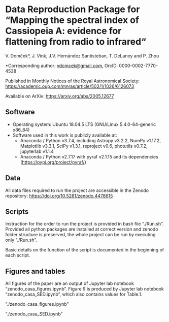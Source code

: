 # Data Reproduction Package for “Mapping the spectral index of Cassiopeia A: evidence for flattening from radio to infrared“

V. Domček*, J. Vink, J.V. Hernández Santisteban, T. DeLaney and P. Zhou

*Corresponding author: vdomcek@gmail.com, OrcID: 0000-0002-7770-4538

Published in Monthly Notices of the Royal Astronomical Society: https://academic.oup.com/mnras/article/502/1/1026/6126073

Available on ArXiv: https://arxiv.org/abs/2005.12677

## Software

- Operating system: Ubuntu 18.04.5 LTS (GNU/Linux 5.4.0-64-generic x86_64)
- Software used in this work is publicly available at:
    - Anaconda / Python v3.7.4, including Astropy v3.2.2, NumPy v1.17.2, Matplotlib v3.3.1, SciPy v1.3.1, reproject v0.6, photutils v0.7.2, jupyterlab v1.1.4
    - Anaconda / Python v2.7.17 with pyraf v2.1.15 and its dependencies (https://pypi.org/project/pyraf/)

## Data

All data files required to run the project are accessible in the Zenodo repository: https://doi.org/10.5281/zenodo.4478615

## Scripts

Instruction for the order to run the project is provided in bash file “./Run.sh”. Provided all python packages are installed at correct version and zenodo folder structure is preserved, the whole project can be run by executing only “./Run.sh”.

Basic details on the function of the script is documented in the beginning of each script.

## Figures and tables

All figures of the paper are an output of Jupyter lab notebook “zenodo_casa_figures.ipynb”. Figure 9 is produced by Jupyter lab notebook “zenodo_casa_SED.ipynb”, which also contains values for Table.1.

“./zenodo_casa_figures.ipynb”

“./zenodo_casa_SED.ipynb”
